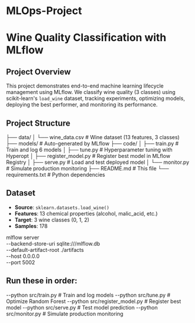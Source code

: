 # MLOps-Project

# Wine Quality Classification with MLflow


## Project Overview
This project demonstrates end-to-end machine learning lifecycle management using MLflow. We classify wine quality (3 classes) using scikit-learn's `load_wine` dataset, tracking experiments, optimizing models, deploying the best performer, and monitoring its performance.

## Project Structure

├── data/
│ └── wine_data.csv # Wine dataset (13 features, 3 classes)
├── models/ # Auto-generated by MLflow
├── code/
│ ├── train.py # Train and log 6 models
│ ├── tune.py # Hyperparameter tuning with Hyperopt
│ ├── register_model.py # Register best model in MLflow Registry
│ ├── serve.py # Load and test deployed model
│ └── monitor.py # Simulate production monitoring
├── README.md # This file
└── requirements.txt # Python dependencies


## Dataset
- **Source**: `sklearn.datasets.load_wine()`
- **Features**: 13 chemical properties (alcohol, malic_acid, etc.)
- **Target**: 3 wine classes (0, 1, 2)
- **Samples**: 178

mlflow server \
  --backend-store-uri sqlite:///mlflow.db \
  --default-artifact-root ./artifacts \
  --host 0.0.0.0 \
  --port 5002

## Run these in order:
--python src/train.py          # Train and log models
--python src/tune.py           # Optimize Random Forest
--python src/register_model.py # Register best model
--python src/serve.py          # Test model prediction
--python src/monitor.py        # Simulate production monitoring
